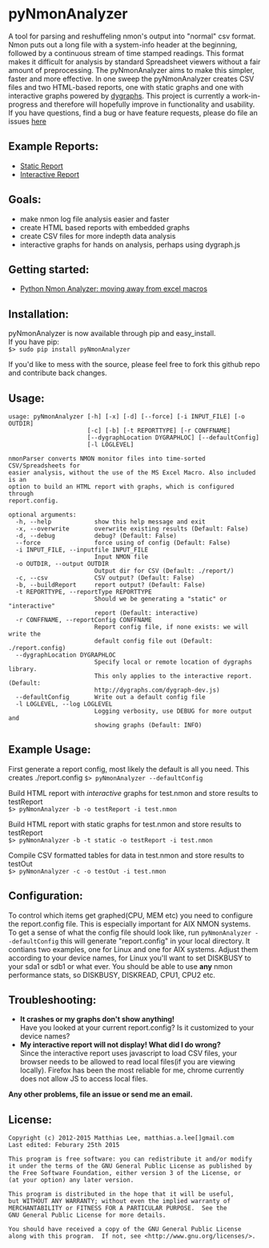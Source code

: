 pyNmonAnalyzer
========

A tool for parsing and reshuffeling nmon's output into "normal" csv format.
Nmon puts out a long file with a system-info header at the beginning, followed
by a continuous stream of time stamped readings. This format makes it difficult
for analysis by standard Spreadsheet viewers without a fair amount of preprocessing.
The pyNmonAnalyzer aims to make this simpler, faster and more effective. In one
sweep the pyNmonAnalyzer creates CSV files and two HTML-based reports, one with static 
graphs and one with interactive graphs powered by [dygraphs](http://dygraphs.com). This 
project is currently a work-in-progress and therefore will hopefully improve in 
functionality and usability. If you have questions, find a bug or have feature requests, please do
file an issues [here](https://github.com/madmaze/pyNmonAnalyzer/issues)

**Example Reports:**
---------------
- [Static Report](http://matthiaslee.com/scratch/pyNmonAnalyzer/data/report.html)
- [Interactive Report](http://matthiaslee.com/scratch/pyNmonAnalyzer/interactiveReport.html)


Goals:
-----
- make nmon log file analysis easier and faster
- create HTML based reports with embedded graphs
- create CSV files for more indepth data analysis
- interactive graphs for hands on analysis, perhaps using dygraph.js

Getting started:
-----
- [Python Nmon Analyzer: moving away from excel macros](http://matthiaslee.com/?q=node/38)

Installation:
-----
pyNmonAnalyzer is now available through pip and easy_install.   
If you have pip:   
```$> sudo pip install pyNmonAnalyzer```

If you'd like to mess with the source, please feel free to fork 
this github repo and contribute back changes.


Usage:
-----
```
usage: pyNmonAnalyzer [-h] [-x] [-d] [--force] [-i INPUT_FILE] [-o OUTDIR]
                      [-c] [-b] [-t REPORTTYPE] [-r CONFFNAME]
                      [--dygraphLocation DYGRAPHLOC] [--defaultConfig]
                      [-l LOGLEVEL]

nmonParser converts NMON monitor files into time-sorted CSV/Spreadsheets for
easier analysis, without the use of the MS Excel Macro. Also included is an
option to build an HTML report with graphs, which is configured through
report.config.

optional arguments:
  -h, --help            show this help message and exit
  -x, --overwrite       overwrite existing results (Default: False)
  -d, --debug           debug? (Default: False)
  --force               force using of config (Default: False)
  -i INPUT_FILE, --inputfile INPUT_FILE
                        Input NMON file
  -o OUTDIR, --output OUTDIR
                        Output dir for CSV (Default: ./report/)
  -c, --csv             CSV output? (Default: False)
  -b, --buildReport     report output? (Default: False)
  -t REPORTTYPE, --reportType REPORTTYPE
                        Should we be generating a "static" or "interactive"
                        report (Default: interactive)
  -r CONFFNAME, --reportConfig CONFFNAME
                        Report config file, if none exists: we will write the
                        default config file out (Default: ./report.config)
  --dygraphLocation DYGRAPHLOC
                        Specify local or remote location of dygraphs library.
                        This only applies to the interactive report. (Default:
                        http://dygraphs.com/dygraph-dev.js)
  --defaultConfig       Write out a default config file
  -l LOGLEVEL, --log LOGLEVEL
                        Logging verbosity, use DEBUG for more output and
                        showing graphs (Default: INFO)
```

Example Usage:
-------------
First generate a report config, most likely the default is all you need. This creates ./report.config
```$> pyNmonAnalyzer --defaultConfig```

Build HTML report with *interactive* graphs for test.nmon and store results to testReport  
```$> pyNmonAnalyzer -b -o testReport -i test.nmon```

Build HTML report with static graphs for test.nmon and store results to testReport  
```$> pyNmonAnalyzer -b -t static -o testReport -i test.nmon```

Compile CSV formatted tables for data in test.nmon and store results to testOut  
```$> pyNmonAnalyzer -c -o testOut -i test.nmon```

Configuration:
-------------
To control which items get graphed(CPU, MEM etc) you need to configure the report.config file. 
This is especially important for AIX NMON systems. To get a sense of what the config file 
should look like, run `pyNmonAnalyzer --defaultConfig` this will generate "report.config" in 
your local directory. It contians two examples, one for Linux and one for AIX systems. 
Adjust them according to your device names, for Linux you'll want to set DISKBUSY to your sda1 or sdb1 or what ever.
You should be able to use **any** nmon performance stats, so DISKBUSY, DISKREAD, CPU1, CPU2 etc.

Troubleshooting:
---------------
- **It crashes or my graphs don't show anything!**   
	Have you looked at your current report.config? Is it customized to your device names?
- **My interactive report will not display! What did I do wrong?**   
	Since the interactive report uses javascript to load CSV files, your browser needs to be allowed to read local files(if you are viewing locally). Firefox has been the most reliable for me, chrome currently does not allow JS to access local files.

**Any other problems, file an issue or send me an email.**


License:
-------
```
Copyright (c) 2012-2015 Matthias Lee, matthias.a.lee[]gmail.com
Last edited: Feburary 25th 2015

This program is free software: you can redistribute it and/or modify
it under the terms of the GNU General Public License as published by
the Free Software Foundation, either version 3 of the License, or
(at your option) any later version.

This program is distributed in the hope that it will be useful,
but WITHOUT ANY WARRANTY; without even the implied warranty of
MERCHANTABILITY or FITNESS FOR A PARTICULAR PURPOSE.  See the
GNU General Public License for more details.

You should have received a copy of the GNU General Public License
along with this program.  If not, see <http://www.gnu.org/licenses/>.
```
